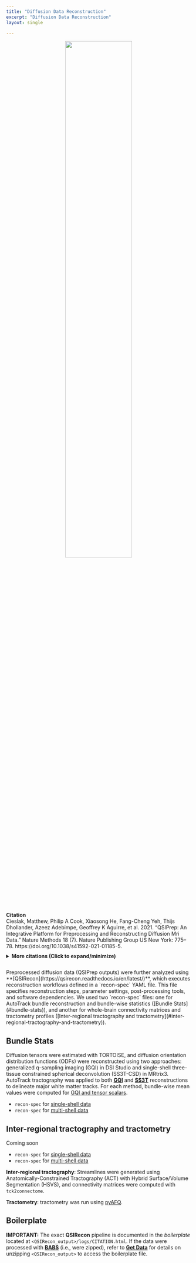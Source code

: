 ```yaml
---
title: "Diffusion Data Reconstruction"
excerpt: "Diffusion Data Reconstruction"
layout: single

---
```


<style>
details p { margin: 8px 0 !important; }
details div { line-height: 1.6; }
</style>

<div style="text-align: center;">
     <img src="{{ site.baseurl }}/assets/images/misc/qsirecon_workflow.png" width="60%" height="auto" />
</div>

<br/>
<div style="margin: 10px 0;">
<strong>Citation</strong><br/>
Cieslak, Matthew, Philip A Cook, Xiaosong He, Fang-Cheng Yeh, Thijs Dhollander, Azeez Adebimpe, Geoffrey K Aguirre, et al. 2021. “QSIPrep: An Integrative Platform for Preprocessing and Reconstructing Diffusion Mri Data.” Nature Methods 18 (7). Nature Publishing Group US New York: 775–78. https://doi.org/10.1038/s41592-021-01185-5.
</div>

<details style="margin: 10px 0;">
<summary><strong>More citations (Click to expand/minimize)</strong></summary>
<div style="padding: 10px 0; line-height: 1.6;">
Abraham, Alexandre, Fabian Pedregosa, Michael Eickenberg, Philippe Gervais, Andreas Mueller, Jean Kossaifi, Alexandre Gramfort, Bertrand Thirion, and Gael Varoquaux. 2014. “Machine Learning for Neuroimaging with Scikit-Learn.” Frontiers in Neuroinformatics 8. https://doi.org/10.3389/fninf.2014.00014.
<p style="margin: 2px 0;"></p>
Dhollander, Thijs, David Raffelt, and Alan Connelly. 2016. “Unsupervised 3-Tissue Response Function Estimation from Single-Shell or Multi-Shell Diffusion Mr Data Without a Co-Registered T1 Image.” In ISMRM Workshop on Breaking the Barriers of Diffusion Mri, 5:5.
<p style="margin: 2px 0;"></p>
Dhollander, T, R Mito, D Raffelt, and A Connelly. 2019. “Improved White Matter Response Function Estimation for 3-Tissue Constrained Spherical Deconvolution.” In Proc. Intl. Soc. Mag. Reson. Med, 555.
<p style="margin: 2px 0;"></p>
Garyfallidis, Eleftherios, Matthew Brett, Bagrat Amirbekian, Ariel Rokem, Stefan Van Der Walt, Maxime Descoteaux, and Ian Nimmo-Smith. 2014. “Dipy, a Library for the Analysis of Diffusion Mri Data.” Frontiers in Neuroinformatics 8. Frontiers: 8.
<p style="margin: 2px 0;"></p>
Gorgolewski, K., C. D. Burns, C. Madison, D. Clark, Y. O. Halchenko, M. L. Waskom, and S. Ghosh. 2011. “Nipype: A Flexible, Lightweight and Extensible Neuroimaging Data Processing Framework in Python.” Frontiers in Neuroinformatics 5: 13. https://doi.org/10.3389/fninf.2011.00013.
<p style="margin: 2px 0;"></p>
Gorgolewski, Krzysztof J., Oscar Esteban, Christopher J. Markiewicz, Erik Ziegler, David Gage Ellis, Michael Philipp Notter, Dorota Jarecka, et al. 2018. “Nipype.” Software. Zenodo. https://doi.org/10.5281/zenodo.596855.
<p style="margin: 2px 0;"></p>
J-Donald, Robert Smith, David Raffelt, Rami Tabbara, Thijs Dhollander, Maximilian Pietsch, Daan Christiaens, Ben Jeurissen, Chun-Hung Yeh, and Alan" Connelly. 2019. “MRtrix3: A Fast, Flexible and Open Software Framework for Medical Image Processing and Visualisation.” NeuroImage 202: 116137.
<p style="margin: 2px 0;"></p>
Raffelt, David, Thijs Dhollander, J-Donald Tournier, Rami Tabbara, Robert E Smith, Eric Pierre, and Alan Connelly. 2017. “Bias Field Correction and Intensity Normalisation for Quantitative Analysis of Apparent Fibre Density.” In Proc. Intl. Soc. Mag. Reson. Med, 25:3541.
<p style="margin: 2px 0;"></p>
Tournier, J-Donald, Fernando Calamante, David G Gadian, and Alan Connelly. 2004. “Direct Estimation of the Fiber Orientation Density Function from Diffusion-Weighted Mri Data Using Spherical Deconvolution.” NeuroImage 23 (3). Elsevier: 1176–85.
<p style="margin: 2px 0;"></p>
Tournier, J-Donald, Chun-Hung Yeh, Fernando Calamante, Kuan-Hung Cho, Alan Connelly, and Ching-Po Lin. 2008. “Resolving Crossing Fibres Using Constrained Spherical Deconvolution: Validation Using Diffusion-Weighted Imaging Phantom Data.” Neuroimage 42 (2). Elsevier: 617–25.
<p style="margin: 2px 0;"></p>
Yeh, Fang-Cheng. 2020. “Shape Analysis of the Human Association Pathways.” Neuroimage 223. Elsevier: 117329.
<p style="margin: 2px 0;"></p>
Yeh, Fang-Cheng, Van Jay Wedeen, and Wen-Yih Isaac Tseng. 2010. “Generalized q-Sampling Imaging.” IEEE Transactions on Medical Imaging 29 (9). IEEE: 1626–35.
</div>
</details>


<br>
Preprocessed diffusion data (QSIPrep outputs) were further analyzed using **[QSIRecon](https://qsirecon.readthedocs.io/en/latest/)**, which executes reconstruction workflows defined in a `recon-spec` YAML file. This file specifies reconstruction steps, parameter settings, post-processing tools, and software dependencies. We used two `recon-spec` files: one for AutoTrack bundle reconstruction and bundle-wise statistics ([Bundle Stats](#bundle-stats)), and another for whole-brain connectivity matrices and tractometry profiles ([Inter-regional tractography and tractometry](#inter-regional-tractography-and-tractometry)).

## Bundle Stats

Diffusion tensors were estimated with TORTOISE, and diffusion orientation distribution functions (ODFs) were reconstructed using two approaches: generalized q-sampling imaging (GQI) in DSI Studio and single-shell three-tissue constrained spherical deconvolution (SS3T-CSD) in MRtrix3. AutoTrack tractography was applied to both [**GQI**](https://qsirecon.readthedocs.io/en/latest/builtin_workflows.html#dsi-studio-autotrack) and [**SS3T**](https://qsirecon.readthedocs.io/en/latest/builtin_workflows.html#ss3t-fod-autotrack) reconstructions to delineate major white matter tracks. For each method, bundle-wise mean values were computed for [GQI and tensor scalars](https://qsirecon.readthedocs.io/en/latest/builtin_workflows.html#id36).

 * `recon-spec` for [single-shell data](https://github.com/PennLINC/AI2D/blob/main/_data/reconspec_singleshell_bundle-stats_v1.yaml)
 * `recon-spec` for [multi-shell data](https://github.com/PennLINC/AI2D/blob/main/_data/reconspec_multishell_bundle-stats_v1.yaml)

## Inter-regional tractography and tractometry

Coming soon

 * `recon-spec` for [single-shell data](https://github.com/PennLINC/AI2D/blob/main/_data/reconspec_singleshell_whole-brain_v1.yaml)
 * `recon-spec` for [multi-shell data](https://github.com/PennLINC/AI2D/blob/main/_data/reconspec_multishell_whole-brain_v1.yaml)

**Inter-regional tractography**: Streamlines were generated using Anatomically-Constrained Tractography (ACT) with Hybrid Surface/Volume Segmentation (HSVS), and connectivity matrices were computed with `tck2connectome`.

**Tractometry**: tractometry was run using [pyAFQ](https://qsirecon.readthedocs.io/en/latest/builtin_workflows.html#pyafq-tractometry).

## Boilerplate

<div class="alert alert-primary" role="alert">
  <strong>IMPORTANT:</strong> The exact <strong>QSIRecon</strong> pipeline is documented in the <em>boilerplate</em> located at <code>&lt;QSIRecon_output&gt;/logs/CITATION.html</code>. If the data were processed with <a href="{{ site.baseurl }}/docs/imaging/image_babs/"><strong>BABS</strong></a> (i.e., were zipped), refer to <a href="{{ site.baseurl }}/docs/get_data#312-explore-the-data-structure"><strong>Get Data</strong></a> for details on unzipping <code>&lt;QSIRecon_output&gt;</code> to access the boilerplate file.
</div>